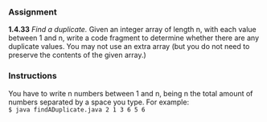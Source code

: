 ### Assignment
<b>1.4.33</b>  <i>Find a duplicate.</i> Given an integer array of length n, with each value between 1 and n, write a code fragment to determine whether 
there are any duplicate values. You may not use an extra array (but you do not need to preserve the contents of the given array.)

### Instructions
You have to write n numbers between 1 and n, being n the total amount of numbers separated by a space you type. For example:\
`$ java findADuplicate.java 2 1 3 6 5 6`
